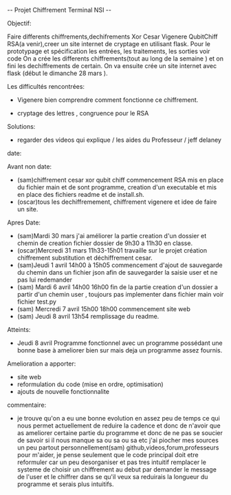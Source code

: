 -- Projet Chiffrement Terminal NSI --

Objectif:

Faire differents chiffrements,dechifrements Xor Cesar Vigenere QubitChiff RSA(a venir),creer un site internet de cryptage  en utilisant flask.
Pour le prototypage et spécification les entrées, les traitements, les sorties voir code
On a crée les differents chiffrements(tout au long de la semaine ) et on fini les dechiffrements de certain.
On va ensuite crée un site internet avec flask (début le dimanche 28 mars ).

Les difficultés rencontrées:
- Vigenere bien comprendre comment fonctionne ce chiffrement.

- cryptage des lettres , congruence pour le RSA

Solutions:
- regarder des videos qui explique / les aides du Professeur / jeff delaney

date:

Avant non date:
- (sam)chiffrement cesar xor qubit chiff commencement RSA mis en place du fichier main et de sont programme, creation d'un executable et mis en place des fichiers readme et de install.sh.
- (oscar)tous les dechiffremement, chiffrement vigenere et idee de faire un site.

Apres Date:
- (sam)Mardi 30 mars j'ai améliorer la partie creation d'un dossier et chemin de creation fichier dossier de 9h30 a 11h30 en classe. 
- (oscar)Mercredi 31 mars 11h33-15h01 travaille sur le projet création chiffrement substitution et déchiffrement cesar.
- (sam)Jeudi 1 avril 14h00 à 15h05 commencement d'ajout de sauvegarde du chemin dans un fichier json afin de sauvegarder la saisie user et ne pas lui redemander
- (sam) Mardi 6 avril 14h00 16h00 fin de la partie creation d'un dossier a partir d'un chemin user , toujours pas implementer dans fichier main voir fichier test.py
- (sam) Mercredi 7 avril 15h00 18h00 commencement site web
- (sam) Jeudi 8 avril 13h54 remplissage du readme.

Atteints:
- Jeudi 8 avril Programme fonctionnel avec un programme possédant une bonne base à ameliorer bien sur mais deja un programme assez fournis.

Amelioration a apporter:
- site web
- reformulation du code (mise en ordre, optimisation)
- ajouts de nouvelle fonctionnalite

commentaire:
- je trouve qu'on a eu une bonne evolution en assez peu de temps ce qui nous permet actuellement de reduire la cadence et donc de n'avoir que as ameliorer certaine partie
du programme et donc de ne pas se soucier de savoir si il nous manque sa ou sa ou sa etc
j'ai piocher mes sources un peu partout personnellement(sam) github,videos,forum,professeurs pour m'aider, je pense seulement que le code principal doit etre reformuler car un
peu desorganiser et pas tres intuitif remplacer le systeme de choisir un chiffrement au debut par demander le message de l'user et le chiffrer dans se qu'il veux sa reduirais
la longueur du programme et serais plus intuitifs.
